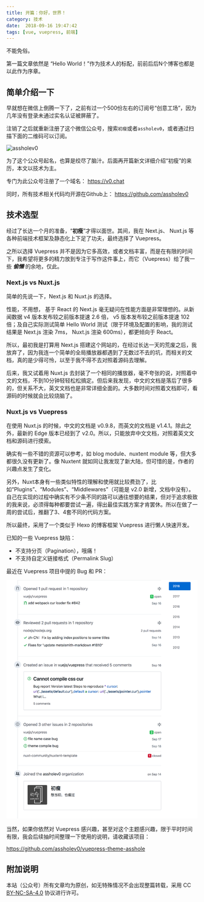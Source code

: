 ```yaml
---
title: 开篇：你好，世界！
category: 技术
date:  2018-09-16 19:47:42
tags: [vue, vuepress, 前端]
---
```


不能免俗。

第一篇文章依然是 “Hello World！”作为技术人的标配，前前后后N个博客也都是以此作为序章。

## 简单介绍一下

早就想在微信上倒腾一下了，之前有过一个500份左右的订阅号“创意工场”，因为几年没有登录未通过实名认证被屏蔽了。



注销了之后就重新注册了这个微信公众号，搜索`初瘦`或者`assholev0`，或者通过扫描下面的二维码可以订阅。

![assholev0](https://user-images.githubusercontent.com/1890238/45592199-93773c80-b999-11e8-84ab-fa807929238c.png)

<!-- more -->

为了这个公众号起名，也算是绞尽了脑汁。后面再开篇新文详细介绍“初瘦”的来历，本文以技术为主。

专门为此公众号注册了一个域名： <https://v0.chat>

同时，所有技术相关代码均开源在Github上：  <https://github.com/assholev0>



## 技术选型



经过了长达一个月的准备，“**初瘦**”才得以面世。其间，我在 Next.js、 Nuxt.js 等各种前端技术框架及静态化上下足了功夫，最终选择了 Vuepress。



之所以选择 Vuepress 并不是因为它多高效，或者文档丰富，而是在有限的时间下，我希望将更多的精力放到专注于写作这件事上，而它（Vuepress）给了我一些 ***偷懒*** 的余地，仅此。



### Next.js vs Nuxt.js



简单的先说一下，Next.js 和 Nuxt.js 的选择。



性能，不用想， 基于 React 的 Next.js 毫无疑问在性能方面是非常理想的。从新闻数据 v4 版本发布较之前版本提速 2.6 倍， v5 版本发布较之前版本提速 102 倍；及自己实际测试简单 Hello World 测试（限于环境及配置的影响，我的测试结果是 Next.js 渲染 7ms， Nuxt.js 渲染 600ms），都更倾向于 React。



所以，最初我是打算用 Next.js 搭建这个网站的，在经过长达一天的荒废之后，我放弃了，因为我连一个简单的全局播放器都遇到了无数过不去的坑，而相关的文档，真的是少得可怜，以至于我不得不去对照着源码去理解。



后来，我又试着用 Nuxt.js 去封装了一个相同的播放器，毫不夸张的说，对照着中文的文档，不到10分钟轻轻松松搞定。但后来我发现，中文的文档是落后了很多的，但关系不大，英文文档也是非常详细全面的。大多数时间对照着文档即可，看源码的时候就会比较烧脑了。



### Nuxt.js vs Vuepress



在使用 Nuxt.js 的时候，中文的文档是 v0.9.8，而英文的文档是 v1.4.1。除此之外，最新的 Edge 版本已经到了 v2.0。所以，只能放弃中文文档，对照着英文文档和源码进行摸索。



确实有一些不错的资源可以参考，如 blog module、nuxtent module 等，但大多都很久没有更新了。像 Nuxtent 就如同让我发现了新大陆，但可惜的是，作者的兴趣点发生了变化。



另外，Nuxt本身有一些类似特性的理解和使用就比较费劲了，比如“Plugins”、“Modules”、“Middlewares”（可能是 v2.0 新增，文档中没有）。自己在实现的过程中确实有不少条不同的路可以通往想要的结果，但对于追求极致的我来说，必须得每种都要尝试一遍，得出最佳实践方案才肯罢休。所以在做了一周的尝试后，推翻了3、4套不同的代码方案。



所以最终，采用了一个类似于 Hexo 的博客框架 Vuepress 进行懒人快速开发。



已知的一些 Vuepress 缺陷：



- 不支持分页（Pagination），哦痛！
- 不支持自定义链接格式（Permalink Slug）


最近在 Vuepress 项目中提的 Bug 和 PR：

![](../attachments/20180918-vuepress.png)



当然，如果你依然对 Vuepress 感兴趣，甚至对这个主题感兴趣，限于平时时间有限，我会后续抽时间整理一下使用的说明，请收藏该项目：

<https://github.com/assholev0/vuepress-theme-asshole>



## 附加说明



本站（公众号）所有文章均为原创，如无特殊情况不会出现整篇转载，采用 CC [BY-NC-SA-4.0](https://github.com/assholev0/v0.chat/blob/master/LICENSE) 协议进行许可。

